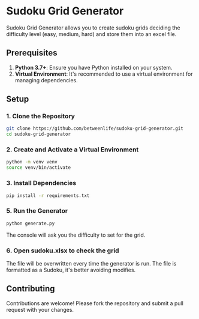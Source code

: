 # Sudoku Grid Generator

Sudoku Grid Generator allows you to create sudoku grids deciding the difficulty level (easy, medium, hard) and store them into an excel file.

## Prerequisites

1. **Python 3.7+**: Ensure you have Python installed on your system.
2. **Virtual Environment**: It's recommended to use a virtual environment for managing dependencies.

## Setup

### 1. Clone the Repository

```bash
git clone https://github.com/betweenlife/sudoku-grid-generator.git
cd sudoku-grid-generator
```

### 2. Create and Activate a Virtual Environment

```bash
python -m venv venv
source venv/bin/activate
```

### 3. Install Dependencies

```bash
pip install -r requirements.txt
```

### 5. Run the Generator

```bash
python generate.py
```

The console will ask you the difficulty to set for the grid.

### 6. Open sudoku.xlsx to check the grid

The file will be overwritten every time the generator is run. 
The file is formatted as a Sudoku, it's better avoiding modifies.

## Contributing

Contributions are welcome! Please fork the repository and submit a pull request with your changes.